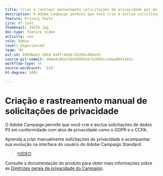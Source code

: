 ```yaml
---
title: Criar e rastrear manualmente solicitações de privacidade por meio da interface do usuário do Adobe Campaign
description: O Adobe Campaign permite que você crie e exclua solicitações de dados PII em conformidade com atos de privacidade como o GDPR e o CCPA. Aprenda a criar manualmente solicitações de privacidade e acompanhar sua evolução na interface do usuário do Adobe Campaign Standard.
feature: Privacy Tools
jira: KT-1242
thumbnail: 29235.jpg
doc-type: feature video
activity: use
role: Admin
level: Experienced
team: TM
exl-id: 850dbab3-10b4-4a8f-b6a8-6126bc48eee5
source-git-commit: d46e4c84a7d162085016722005cca4aadb4feb3c
workflow-type: ht
source-wordcount: '123'
ht-degree: 100%

---
```


# Criação e rastreamento manual de solicitações de privacidade

O Adobe Campaign permite que você crie e exclua solicitações de dados PII em conformidade com atos de privacidade como o GDPR e o CCPA.

Aprenda a criar manualmente solicitações de privacidade e acompanhar sua evolução na interface do usuário do Adobe Campaign Standard.

>[!VIDEO](https://video.tv.adobe.com/v/29235?quality=12&learn=on)

Consulte a documentação do produto para obter mais informações sobre as [Diretrizes gerais de privacidade do Campaign](https://experienceleague.adobe.com/docs/campaign-standard/using/getting-started/privacy/privacy-management.html?lang=pt-BR).
